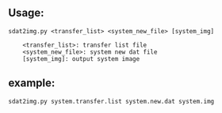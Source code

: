 Usage:
---------
    sdat2img.py <transfer_list> <system_new_file> [system_img]

        <transfer_list>: transfer list file
        <system_new_file>: system new dat file
        [system_img]: output system image

example:
---------
    sdat2img.py system.transfer.list system.new.dat system.img